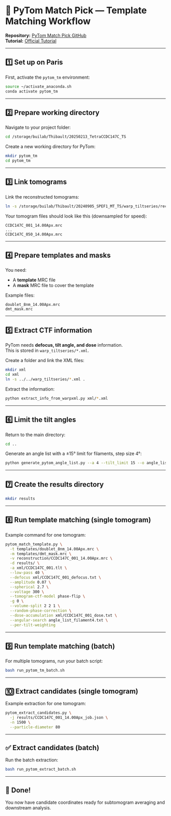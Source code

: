 # 📌 PyTom Match Pick — Template Matching Workflow

**Repository:** [PyTom Match Pick GitHub](https://github.com/SBC-Utrecht/pytom-match-pick/)\
**Tutorial:** [Official Tutorial](https://sbc-utrecht.github.io/pytom-match-pick/tutorials/Tutorial/)

---

## 1️⃣ Set up on **Paris**

First, activate the `pytom_tm` environment:

```bash
source ~/activate_anaconda.sh
conda activate pytom_tm
```

---

## 2️⃣ Prepare working directory

Navigate to your project folder:

```bash
cd /storage/builab/Thibault/20250213_TetraCCDC147C_TS
```

Create a new working directory for PyTom:

```bash
mkdir pytom_tm
cd pytom_tm
```

---

## 3️⃣ Link tomograms

Link the reconstructed tomograms:

```bash
ln -s /storage/builab/Thibault/20240905_SPEF1_MT_TS/warp_tiltseries/reconstruction .
```

Your tomogram files should look like this (downsampled for speed):

```
CCDC147C_001_14.00Apx.mrc
...
CCDC147C_050_14.00Apx.mrc
```

---

## 4️⃣ Prepare templates and masks

You need:

- A **template** MRC file
- A **mask** MRC file to cover the template

Example files:

```
doublet_8nm_14.00Apx.mrc
dmt_mask.mrc
```

---

## 5️⃣ Extract CTF information

PyTom needs **defocus, tilt angle, and dose** information.\
This is stored in `warp_tiltseries/*.xml`.

Create a folder and link the XML files:

```bash
mkdir xml
cd xml
ln -s ../../warp_tiltseries/*.xml .
```

Extract the information:

```bash
python extract_info_from_warpxml.py xml/*.xml
```

---

## 6️⃣ Limit the tilt angles

Return to the main directory:

```bash
cd ..
```

Generate an angle list with a ±15° limit for filaments, step size 4°:

```bash
python generate_pytom_angle_list.py --a 4 --tilt_limit 15 --o angle_list_filament4.txt
```

---

## 7️⃣ Create the results directory

```bash
mkdir results
```

---

## 8️⃣ Run template matching (single tomogram)

Example command for one tomogram:

```bash
pytom_match_template.py \
  -t templates/doublet_8nm_14.00Apx.mrc \
  -m templates/dmt_mask.mrc \
  -v reconstruction/CCDC147C_001_14.00Apx.mrc \
  -d results/ \
  -a xml/CCDC147C_001.tlt \
  --low-pass 40 \
  --defocus xml/CCDC147C_001_defocus.txt \
  --amplitude 0.07 \
  --spherical 2.7 \
  --voltage 300 \
  --tomogram-ctf-model phase-flip \
  -g 0 \
  --volume-split 2 2 1 \
  --random-phase-correction \
  --dose-accumulation xml/CCDC147C_001_dose.txt \
  --angular-search angle_list_filament4.txt \
  --per-tilt-weighting
```

---

## 9️⃣ Run template matching (batch)

For multiple tomograms, run your batch script:

```bash
bash run_pytom_tm_batch.sh
```

---

## 🔟 Extract candidates (single tomogram)

Example extraction for one tomogram:

```bash
pytom_extract_candidates.py \
  -j results/CCDC147C_001_14.00Apx_job.json \
  -n 1500 \
  --particle-diameter 80
```

---

## ✅ Extract candidates (batch)

Run the batch extraction:

```bash
bash run_pytom_extract_batch.sh
```

---

## 🎉 **Done!**

You now have candidate coordinates ready for subtomogram averaging and downstream analysis.

